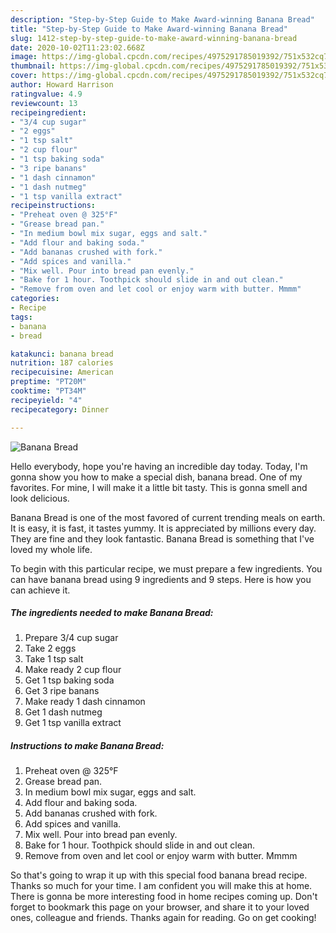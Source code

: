 ```yaml
---
description: "Step-by-Step Guide to Make Award-winning Banana Bread"
title: "Step-by-Step Guide to Make Award-winning Banana Bread"
slug: 1412-step-by-step-guide-to-make-award-winning-banana-bread
date: 2020-10-02T11:23:02.668Z
image: https://img-global.cpcdn.com/recipes/4975291785019392/751x532cq70/banana-bread-recipe-main-photo.jpg
thumbnail: https://img-global.cpcdn.com/recipes/4975291785019392/751x532cq70/banana-bread-recipe-main-photo.jpg
cover: https://img-global.cpcdn.com/recipes/4975291785019392/751x532cq70/banana-bread-recipe-main-photo.jpg
author: Howard Harrison
ratingvalue: 4.9
reviewcount: 13
recipeingredient:
- "3/4 cup sugar"
- "2 eggs"
- "1 tsp salt"
- "2 cup flour"
- "1 tsp baking soda"
- "3 ripe banans"
- "1 dash cinnamon"
- "1 dash nutmeg"
- "1 tsp vanilla extract"
recipeinstructions:
- "Preheat oven @ 325°F"
- "Grease bread pan."
- "In medium bowl mix sugar, eggs and salt."
- "Add flour and baking soda."
- "Add bananas crushed with fork."
- "Add spices and vanilla."
- "Mix well. Pour into bread pan evenly."
- "Bake for 1 hour. Toothpick should slide in and out clean."
- "Remove from oven and let cool or enjoy warm with butter. Mmmm"
categories:
- Recipe
tags:
- banana
- bread

katakunci: banana bread 
nutrition: 187 calories
recipecuisine: American
preptime: "PT20M"
cooktime: "PT34M"
recipeyield: "4"
recipecategory: Dinner

---
```



![Banana Bread](https://img-global.cpcdn.com/recipes/4975291785019392/751x532cq70/banana-bread-recipe-main-photo.jpg)

Hello everybody, hope you're having an incredible day today. Today, I'm gonna show you how to make a special dish, banana bread. One of my favorites. For mine, I will make it a little bit tasty. This is gonna smell and look delicious.

Banana Bread is one of the most favored of current trending meals on earth. It is easy, it is fast, it tastes yummy. It is appreciated by millions every day. They are fine and they look fantastic. Banana Bread is something that I've loved my whole life.




To begin with this particular recipe, we must prepare a few ingredients. You can have banana bread using 9 ingredients and 9 steps. Here is how you can achieve it.

<!--inarticleads1-->

##### The ingredients needed to make Banana Bread:

1. Prepare 3/4 cup sugar
1. Take 2 eggs
1. Take 1 tsp salt
1. Make ready 2 cup flour
1. Get 1 tsp baking soda
1. Get 3 ripe banans
1. Make ready 1 dash cinnamon
1. Get 1 dash nutmeg
1. Get 1 tsp vanilla extract




<!--inarticleads2-->

##### Instructions to make Banana Bread:

1. Preheat oven @ 325°F
1. Grease bread pan.
1. In medium bowl mix sugar, eggs and salt.
1. Add flour and baking soda.
1. Add bananas crushed with fork.
1. Add spices and vanilla.
1. Mix well. Pour into bread pan evenly.
1. Bake for 1 hour. Toothpick should slide in and out clean.
1. Remove from oven and let cool or enjoy warm with butter. Mmmm




So that's going to wrap it up with this special food banana bread recipe. Thanks so much for your time. I am confident you will make this at home. There is gonna be more interesting food in home recipes coming up. Don't forget to bookmark this page on your browser, and share it to your loved ones, colleague and friends. Thanks again for reading. Go on get cooking!
